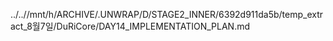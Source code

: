 ../..//mnt/h/ARCHIVE/.UNWRAP/D/STAGE2_INNER/6392d911da5b/temp_extract_8월7일/DuRiCore/DAY14_IMPLEMENTATION_PLAN.md